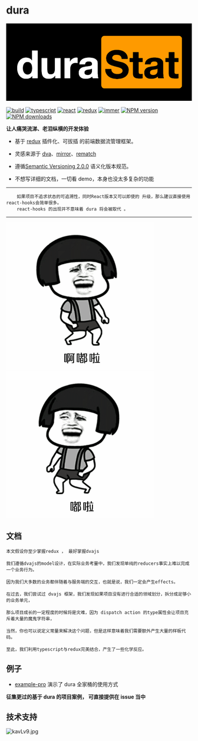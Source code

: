 # dura

<p align="center">
    <img src="image/logo.png">
</p>

[![build](https://img.shields.io/github/workflow/status/ityuany/dura/build?logo=github&style=flat-square)](https://www.npmjs.com/package/@dura/react)
[![typescript](https://img.shields.io/github/package-json/dependency-version/ityuany/dura/dev/typescript/master?logo=typescript&style=flat-square)](https://www.npmjs.com/package/@dura/react)
[![react](https://img.shields.io/github/package-json/dependency-version/ityuany/dura/dev/react/master?logo=react&style=flat-square)](https://www.npmjs.com/package/@dura/react)
[![redux](https://img.shields.io/github/package-json/dependency-version/ityuany/dura/dev/redux/master?logo=redux&style=flat-square)](https://www.npmjs.com/package/@dura/react)
[![immer](https://img.shields.io/github/package-json/dependency-version/ityuany/dura/dev/immer/master?logo=perl&style=flat-square)](https://www.npmjs.com/package/@dura/react)
[![NPM version](https://img.shields.io/npm/v/@dura/react.svg?logo=npm&style=flat-square)](https://www.npmjs.com/package/@dura/react)
[![NPM downloads](http://img.shields.io/npm/dm/@dura/react.svg?logo=npm&style=flat-square)](https://www.npmjs.com/package/@dura/react)

**让人痛哭流涕、老泪纵横的开发体验**

- 基于 [redux](https://github.com/reduxjs/redux) 插件化、可拔插 的前端数据流管理框架。

- 灵感来源于 [dva](https://github.com/dvajs/dva)、[mirror](https://github.com/mirrorjs/mirror)、[rematch](https://github.com/rematch/rematch)

- 遵循[Semantic Versioning 2.0.0](https://semver.org/lang/zh-CN/) 语义化版本规范。

- 不想写详细的文档，一切看 demo，本身也没太多复杂的功能

---

        如果项目不追求状态的可追溯性，同时React版本又可以即使的 升级，那么建议直接使用react-hooks会简单很多。
        react-hooks 的出现并不意味着 dura 将会被取代 。

---

![](https://github.com/CN-YUANYU/dura/blob/v2.x/image/timg-l.gif?raw=true) ![](https://github.com/CN-YUANYU/dura/blob/v2.x/image/timg-r.gif?raw=true)

## 文档

    本文假设你至少掌握redux ， 最好掌握dvajs

    我们遵循dvajs的model设计，在实际业务考量中，我们发现单纯的reducers事实上难以完成一个业务行为。

    因为我们大多数的业务都伴随着与服务端的交互，也就是说，我们一定会产生effects。

    在过去，我们尝试过 dvajs 框架，我们发现如果项目没有进行合适的领域划分，拆分成足够小的业务单元，

    那么项目成长的一定程度的时候将是灾难，因为 dispatch action 的type属性会让项目充斥着大量的魔鬼字符串，

    当然，你也可以说定义常量来解决这个问题，但是这样意味着我们需要额外产生大量的样板代码。

    至此，我们利用typescript与redux完美结合，产生了一些化学反应。

## 例子

- [example-pro](https://github.com/CN-YUANYU/dura/tree/master/packages/example-pro) 演示了 dura 全家桶的使用方式

**征集更过的基于 dura 的项目案例， 可直接提供在 issue 当中**

## 技术支持

![kavLv9.jpg](https://s2.ax1x.com/2019/02/11/kavLv9.jpg)
